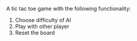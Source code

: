 A tic tac toe game with the following functionality:
1) Choose difficulty of AI
2) Play with other player
3) Reset the board